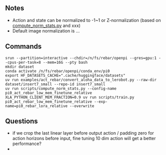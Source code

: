 ## Notes
* Action and state can be normalized to -1~1 or Z-normalization (based on [compute_norm_stats.py](scripts/compute_norm_stats.py) and xxx)
* Default image normalization is ...

## Commands
```
srun --partition=interactive --chdir=/n/fs/rebar/openpi --gres=gpu:1 --cpus-per-task=8 --mem=16G --pty bash
mkdir dataset
conda activate /n/fs/rebar/openpi/conda_env/pi0
export HF_DATASETS_CACHE=".cache/huggingface/datasets"
uv run examples/act_rebar/convert_aloha_data_to_lerobot.py --raw-dir dataset/insert7_small --repo-id insert7_small
uv run scripts/compute_norm_stats.py --config-name pi0_act_rebar_low_mem_finetune_relative
XLA_PYTHON_CLIENT_MEM_FRACTION=0.9 uv run scripts/train.py pi0_act_rebar_low_mem_finetune_relative --exp-name=pi0_rebar_lora_relative --overwrite
```
## Questions
* if we crop the last linear layer before output action / padding zero for action horizons before input, fine tuning 10 dim action will get a better performance?
* 